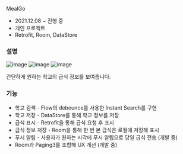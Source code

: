 MealGo
- 2021.12.08 ~ 진행 중
- 개인 프로젝트
- Retrofit, Room, DataStore

### 설명
![image](https://user-images.githubusercontent.com/65935582/170903341-be783d08-d192-458b-9fe9-a3d87d1715cc.png)
![image](https://user-images.githubusercontent.com/65935582/170903380-f05cf066-92d9-481b-b627-a89b6453344b.png)
![image](https://user-images.githubusercontent.com/65935582/170903385-55e810b2-3ae9-42cc-a54b-eeb486d67c83.png)

간단하게 원하는 학교의 급식 정보를 보여줍니다.

### 기능

- 학교 검색 - Flow의 debounce를 사용한 Instant Search를 구현
- 학교 저장 - DataStore를 통해 학교 정보를 저장
- 급식 표시 - Retrofit을 통해 급식 요청 후 표시
- 급식 정보 저장 - Room을 통해 한 번 본 급식은 로컬에 저장해 표시
- 푸시 알림 - 사용자가 원하는 시각에 푸시 알림으로 당일 급식 전송 (개발 중)
- Room과 Paging3를 조합해 UX 개선 (개발 중)
